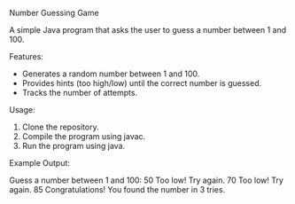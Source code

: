 Number Guessing Game


A simple Java program that asks the user to guess a number between 1 and 100.


Features:


- Generates a random number between 1 and 100.
- Provides hints (too high/low) until the correct number is guessed.
- Tracks the number of attempts.


Usage:


1. Clone the repository.
2. Compile the program using javac.
3. Run the program using java.


Example Output:



Guess a number between 1 and 100:
50
Too low! Try again.
70
Too low! Try again.
85
Congratulations! You found the number in 3 tries.
 
